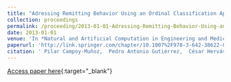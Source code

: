 ```yaml
---
title: "Adressing Remitting Behavior Using an Ordinal Classification Approach"
collection: proceedings
permalink: /proceeding/2013-01-01-Adressing-Remitting-Behavior-Using-an-Ordinal-Classification-Approach
date: 2013-01-01
venue: 'In *Natural and Artificial Computation in Engineering and Medical Applications (5th International Work-Conference on the Interplay Between Natural and Artificial Computation (IWINAC 2013), Part II)*'
paperurl: 'http://link.springer.com/chapter/10.1007%2F978-3-642-38622-0_34'
citation: ' Pilar Campoy-Muñoz,  Pedro Antonio Gutiérrez,  César Hervás-Martínez, &quot;Adressing Remitting Behavior Using an Ordinal Classification Approach.&quot; In *Natural and Artificial Computation in Engineering and Medical Applications (5th International Work-Conference on the Interplay Between Natural and Artificial Computation (IWINAC 2013), Part II)*, Vol.7931, 2013, Mallorca, Spain, pp.326--335.'
---
```

[Access paper here](http://link.springer.com/chapter/10.1007%2F978-3-642-38622-0_34){:target="_blank"}
